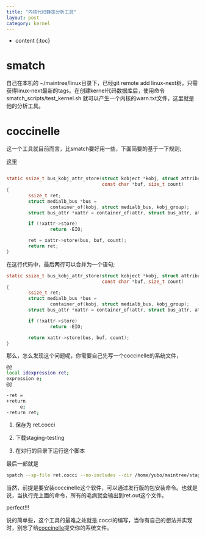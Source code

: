 ```yaml
---
title: "内核代码静态分析工具"
layout: post
category: kernel
---
```


* content
{:toc}

# smatch

自己在本机的 ~/maintree/linux目录下，已经git remote add linux-next树，只需获得linux-next最新的tags。在创建kernel代码数据库后，使用命令smatch_scripts/test_kernel.sh 就可以产生一个内核的warn.txt文件，这里就是他的分析工具。

# coccinelle

这一个工具就目前而言，比smatch要好用一些，下面简要的基于一下规则;

[这里](https://kernelnewbies.org/JuliaLawall)

```c

static ssize_t bus_kobj_attr_store(struct kobject *kobj, struct attribute *attr,
                                   const char *buf, size_t count)
{
        ssize_t ret;
        struct medialb_bus *bus =
                container_of(kobj, struct medialb_bus, kobj_group);
        struct bus_attr *xattr = container_of(attr, struct bus_attr, attr);

        if (!xattr->store)
                return -EIO;

        ret = xattr->store(bus, buf, count);
        return ret;
}
```

在这行代码中，最后两行可以合并为一个语句;

```c
static ssize_t bus_kobj_attr_store(struct kobject *kobj, struct attribute *attr,
                                   const char *buf, size_t count)
{
        ssize_t ret;
        struct medialb_bus *bus =
                container_of(kobj, struct medialb_bus, kobj_group);
        struct bus_attr *xattr = container_of(attr, struct bus_attr, attr);

        if (!xattr->store)
                return -EIO;

        return xattr->store(bus, buf, count);
}
```

那么，怎么发现这个问题呢，你需要自己先写一个coccinelle的系统文件，

```bash
@@
local idexpression ret;
expression e;
@@

-ret =
+return
     e;
-return ret;
```

1. 保存为 ret.cocci

2. 下载staging-testing

3. 在对行的目录下运行这个脚本

最后一部就是


```bash
spatch --sp-file ret.cocci --no-includes --dir /home/yubo/maintree/staging/drivers/staging > ret.out
```

当然，前提是要安装coccinelle这个软件，可以通过发行版的包安装命令。也就是说，当执行完上面的命令，所有的毛病就会输出到ret.out这个文件。

perfect!!!

说的简单些，这个工具的最难之处就是.cocci的编写，当你有自己的想法并实现时，别忘了给[coccinelle](https://github.com/coccinelle/coccinelle)提交你的系统文件。
